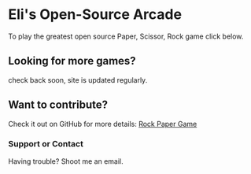 #  Eli's Open-Source Arcade

To play the greatest open source Paper, Scissor, Rock game click below. 

## Looking for more games?

check back soon, site is updated regularly.


## Want to contribute?
Check it out on GitHub for more details: [Rock Paper Game](https://github.com/elirosen/rockpaper)


### Support or Contact

Having trouble? Shoot me an email. 
